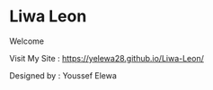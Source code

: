 # Liwa Leon 
Welcome 

Visit My Site : https://yelewa28.github.io/Liwa-Leon/

Designed by : Youssef Elewa
